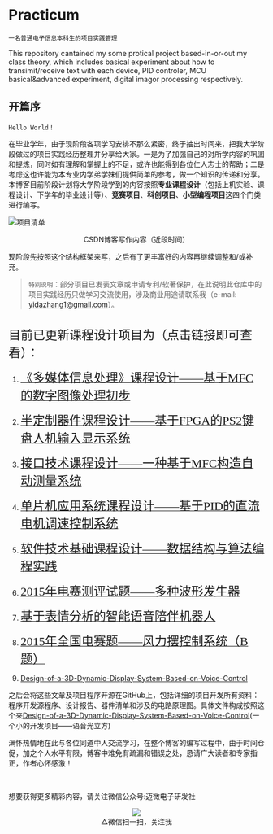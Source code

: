 # Practicum
``一名普通电子信息本科生的项目实践管理``


This repository cantained my some protical project based-in-or-out my class theory, which includes basical experiment about how to transimit/receive text with each device, PID controler, MCU basical&advanced experiment, digital imagor processing respectively.


## 开篇序
```
Hello World！
```
在毕业学年，由于现阶段各项学习安排不那么紧密，终于抽出时间来，把我大学阶段做过的项目实践经历整理并分享给大家。一是为了加强自己的对所学内容的巩固和提炼，同时如有理解和掌握上的不足，或许也能得到各位仁人志士的帮助；二是考虑这也许能为本专业内学弟学妹们提供简单的参考，做一个知识的传递和分享。
本博客目前阶段计划将大学阶段学到的内容按照**专业课程设计**（包括上机实验、课程设计、下学年的毕业设计等）、**竞赛项目**、**科创项目**、**小型编程项目**这四个门类进行编写。


![项目清单](https://img-blog.csdnimg.cn/20191212173352559.png?x-oss-process=image/watermark,type_ZmFuZ3poZW5naGVpdGk,shadow_10,text_aHR0cHM6Ly9ibG9nLmNzZG4ubmV0L0NoYXJtdmU=,size_16,color_FFFFFF,t_70#pic_center)

<center>CSDN博客写作内容（近段时间）</center><p>

现阶段先按照这个结构框架来写，之后有了更丰富好的内容再继续调整和/或补充。

> ``特别说明``：部分项目已发表文章或申请专利/软著保护，在此说明此仓库中的项目实践经历只做学习交流使用，涉及商业用途请联系我（e-mail: yidazhang1@gmail.com）。


<br>
<font size = 5>目前已更新课程设计项目为（点击链接即可查看）：</font>
<br>

1. [<font face="微软雅黑" size=5>《多媒体信息处理》课程设计——基于MFC的数字图像处理初步</font>](https://blog.csdn.net/Charmve/article/details/103792001)

2. [<font face="微软雅黑" size=5>半定制器件课程设计——基于FPGA的PS2键盘人机输入显示系统</font>](https://blog.csdn.net/Charmve/article/details/103462640)

3. [<font face="微软雅黑" size=5>接口技术课程设计——一种基于MFC构造自动测量系统</font>](https://blog.csdn.net/Charmve/article/details/103458240)

4. [<font face="微软雅黑" size=5>单片机应用系统课程设计——基于PID的直流电机调速控制系统</font>](https://blog.csdn.net/Charmve/article/details/103466831)

5. [<font face="微软雅黑" size=5>软件技术基础课程设计——数据结构与算法编程实践</font>](https://blog.csdn.net/Charmve/article/details/103455958)

6. [<font face="微软雅黑" size=5>2015年电赛测评试题——多种波形发生器</font>](https://blog.csdn.net/Charmve/article/details/103480723)

6. [<font face="微软雅黑" size=5>基于表情分析的智能语音陪伴机器人</font>](https://blog.csdn.net/Charmve/article/details/103464674)

6. [<font face="微软雅黑" size=5> 2015年全国电赛题——风力摆控制系统（B题）</font>](https://blog.csdn.net/Charmve/article/details/103922460)

7. [Design-of-a-3D-Dynamic-Display-System-Based-on-Voice-Control](https://github.com/ChromeWei/Design-of-a-3D-Dynamic-Display-System-Based-on-Voice-Control)


之后会将这些文章及项目程序开源在GitHub上，包括详细的项目开发所有资料：程序开发源程序、设计报告、器件清单和涉及的电路原理图。具体文件构成按照这个来[Design-of-a-3D-Dynamic-Display-System-Based-on-Voice-Control](https://github.com/ChromeWei/Design-of-a-3D-Dynamic-Display-System-Based-on-Voice-Control)(一个小的开发项目——语音光立方)

满怀热情地在此与各位同道中人交流学习，在整个博客的编写过程中，由于时间仓促，加之个人水平有限，博客中难免有疏漏和错误之处，恳请广大读者和专家指正，作者心怀感激！

<br>

想要获得更多精彩内容，请关注微信公众号:迈微电子研发社

<div align=center><img src="https://image.jiqizhixin.com/uploads/editor/d8595d93-e8c9-4abf-91f4-105384736912/%E5%9B%BE%E7%89%8712.jpg"></div>

<div align=center>△微信扫一扫，关注我</div>


